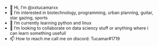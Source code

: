 - 👋 Hi, I’m @xxtucamarxx
- 👀 I’m interested in biotechnology, programming, urban planning, guitar, star gazing, sports
- 🌱 I’m currently learning python and linux
- 💞️ I’m looking to collaborate on data sciency stuff or anything where i can learn something usefull
- 📫 How to reach me call me on discord: Tucamar#1719

<!---
xxtucamarxx/xxtucamarxx is a ✨ special ✨ repository because its `README.md` (this file) appears on your GitHub profile.
You can click the Preview link to take a look at your changes.
--->
